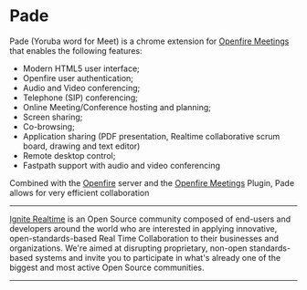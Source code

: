 Pade
=====

Pade (Yoruba word for Meet) is a chrome extension for [Openfire Meetings] that enables the following features:

* Modern HTML5 user interface;
* Openfire user authentication;
* Audio and Video conferencing;
* Telephone (SIP) conferencing;
* Online Meeting/Conference hosting and planning;
* Screen sharing;
* Co-browsing;
* Application sharing (PDF presentation, Realtime collaborative scrum board, drawing and text editor) 
* Remote desktop control;
* Fastpath support with audio and video conferencing

Combined with the [Openfire] server and the [Openfire Meetings] Plugin, Pade allows for very efficient collaboration

-------

[Ignite Realtime] is an Open Source community composed of end-users and developers around the world who 
are interested in applying innovative, open-standards-based Real Time Collaboration to their businesses and organizations. 
We're aimed at disrupting proprietary, non-open standards-based systems and invite you to participate in what's already one 
of the biggest and most active Open Source communities.

-------
[Openfire Meetings]:http://community.igniterealtime.org/community/plugins/commplugins/openfire-meetings
[Openfire]:http://www.igniterealtime.org/projects/openfire/index.jsp
[Ignite Realtime]:http://www.igniterealtime.org
